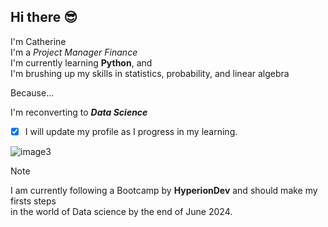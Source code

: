 ## Hi there 😎

I'm Catherine  
I'm a *Project Manager Finance*  
I'm currently learning __Python__, and   
I'm brushing up my skills in statistics, probability, and linear algebra  

Because...

I'm reconverting to _**Data Science**_

- [x] I will update my profile as I progress in my learning.  

![image3](https://github.com/CatherineSchalbroeck/CatherineSchalbroeck/assets/77054227/3fbd4b91-afc4-46bf-8739-38125ab436fc)


> [!NOTE]
> I am currently following a Bootcamp by **HyperionDev** and should make my firsts steps  
> in the world of Data science by the end of June 2024.


<!--
**CatherineSchalbroeck/CatherineSchalbroeck** is a ✨ _special_ ✨ repository because its `README.md` (this file) appears on your GitHub profile.

Here are some ideas to get you started:

- 🔭 I’m currently working on ...
- 🌱 I’m currently learning ...
- 👯 I’m looking to collaborate on ...
- 🤔 I’m looking for help with ...
- 💬 Ask me about ...
- 📫 How to reach me: ...
- 😄 Pronouns: ...
- ⚡ Fun fact: ...
-->
